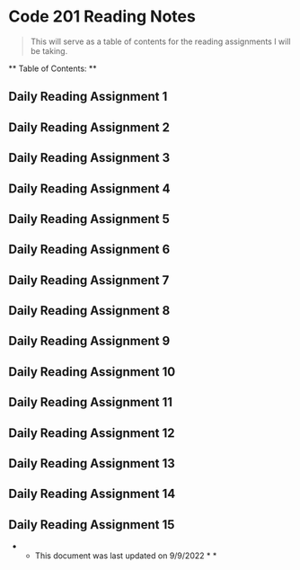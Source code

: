 # Code 201 Reading Notes

>This will serve as a table of contents for the reading assignments I will be taking. 

** Table of Contents: **

## Daily Reading Assignment 1

## Daily Reading Assignment 2

## Daily Reading Assignment 3

## Daily Reading Assignment 4

## Daily Reading Assignment 5

## Daily Reading Assignment 6

## Daily Reading Assignment 7

## Daily Reading Assignment 8

## Daily Reading Assignment 9

## Daily Reading Assignment 10

## Daily Reading Assignment 11

## Daily Reading Assignment 12

## Daily Reading Assignment 13

## Daily Reading Assignment 14

## Daily Reading Assignment 15

* * This document was last updated on 9/9/2022 * *
